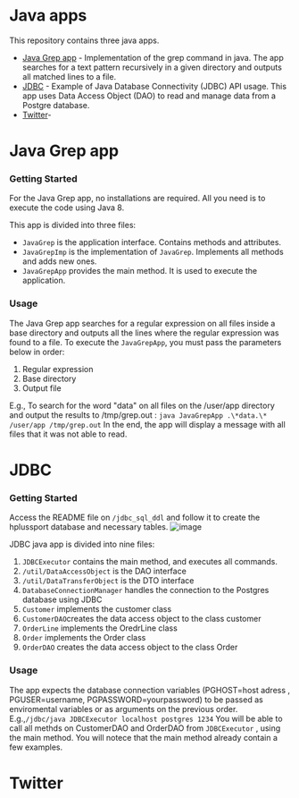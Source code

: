 # Java apps
This repository contains three java apps.
- [Java Grep app](#grep) - Implementation of the grep command in java. The app searches for a text pattern recursively in a given directory and outputs all matched lines to a file.
- [JDBC](#jdbc) - Example of Java Database Connectivity (JDBC) API usage. This app uses Data Access Object (DAO) to read and manage data from a Postgre database.
- [Twitter](#twitter)- 
<a name="grep"></a>
# Java Grep app
### Getting Started
For the Java Grep app, no installations are required. All you need is to execute the code using Java 8.

This app is divided into three files:
 - `JavaGrep` is the application interface. Contains methods and attributes.
 - `JavaGrepImp` is the implementation of `JavaGrep`. Implements all methods and adds new ones.
 - `JavaGrepApp` provides the main method. It is used to execute the application.

### Usage
The Java Grep app searches for a regular expression on all files inside a base directory and outputs all the lines where the regular expression was found to a file.
To execute the `JavaGrepApp`, you must pass the parameters below in order:
 1. Regular expression
 2. Base directory
 3. Output file

E.g., To search for the word "data" on all files on the /user/app directory and output the results to /tmp/grep.out :
 `java JavaGrepApp .\*data.\* /user/app /tmp/grep.out`
 In the end, the app will display a message with all files that it was not able to read.
<a name="jdbc"></a>
 # JDBC 
  ### Getting Started
 Access the README file on `/jdbc_sql_ddl` and follow it to create the hplussport database and necessary tables.
![image](https://drive.google.com/uc?export=view&id=1DvVW11_Hclm7Yhe90woBky0K2UUbrpk3)
  
  JDBC java app is divided into nine files:
 1. `JDBCExecutor` contains the main method, and executes all commands.
 2. `/util/DataAccessObject` is the DAO interface
 3. `/util/DataTransferObject` is the DTO interface
 4. `DatabaseConnectionManager` handles the connection to the Postgres database using JDBC
 5. `Customer` implements the customer class
 6. `CustomerDAO`creates the data access object to the class customer
 7. `OrderLine` implements the OredrLine class
 8. `Order` implements the Order class
 9. `OrderDAO` creates the data access object to the class Order

### Usage
The app expects the database connection variables (PGHOST=host adress , PGUSER=username, PGPASSWORD=yourpassword) to be passed as enviromental variables or as arguments on the previous order.
E.g.,`/jdbc/java JDBCExecutor localhost postgres 1234`
You will be able to call all methds on CustomerDAO and OrderDAO from `JDBCExecutor` , using the main method. You will notece that the main method already contain a few examples.


 <a name="twitter"></a>
 # Twitter
<!--stackedit_data:
eyJoaXN0b3J5IjpbLTM5MDk1OTEyNywtNzQ1Njg2NzA4LDE0ND
U4MjE2NDcsLTE1MTI4OTkzODYsMTEwOTExNTExNCwtNzA0MjMy
NDk3LC0xNjQ3Mjc3NTkyLC0xMjkyOTE2MjEyLDg3MzExMTAwMy
wtMTQyOTUyNTQxNiwtMjA4MTM0NDQwMCwtNDY3NTY5OTg5LDE4
NjcxNDE3MjcsLTE2OTg4MDEyNTcsMjA0MTQ0Mjk2NV19
-->